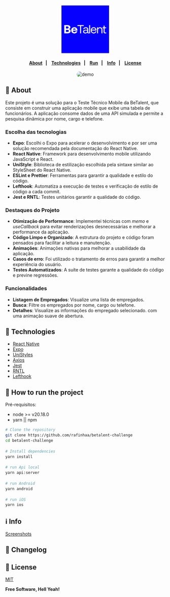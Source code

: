 <h4 align="center">
  <img src="docs/images/logo.png" alt="Logo" width="150"/>
</h4>

<h4 align="center">
    <p align="center">
      <a href="#-about">About</a>&nbsp;&nbsp;&nbsp;|&nbsp;&nbsp;&nbsp;
      <a href="#-technologies">Technologies</a>&nbsp;&nbsp;&nbsp;|&nbsp;&nbsp;&nbsp;
      <a href="#-how-to-run-the-project">Run</a>&nbsp;&nbsp;&nbsp;|&nbsp;&nbsp;&nbsp;
      <a href="#-info">Info</a>&nbsp;&nbsp;&nbsp;|&nbsp;&nbsp;&nbsp;
      <a href="#-license">License</a>
  </p>
</h4>

<div align="center">
  <img style="border-radius: 10px" width="320px" height="auto" alt="demo" title="demo" src="docs/videos/demo.gif" />

</div>

## 🔖 About

Este projeto é uma solução para o Teste Técnico Mobile da BeTalent, que consiste em construir uma aplicação mobile que exibe uma tabela de funcionários. A aplicação consome dados de uma API simulada e permite a pesquisa dinâmica por nome, cargo e telefone.

### Escolha das tecnologias

- **Expo**: Escolhi o Expo para acelerar o desenvolvimento e por ser uma solução recomendada pela documentação do React Native.
- **React Native**: Framework para desenvolvimento mobile utilizando JavaScript e React.
- **UniStyle**: Biblioteca de estilização escolhida pela sintaxe similar ao StyleSheet do React Native.
- **ESLint e Prettier**: Ferramentas para garantir a qualidade e estilo do código.
- **Lefthook**: Automatiza a execução de testes e verificação de estilo de código a cada commit.
- **Jest e RNTL**: Testes unitários garantir a qualidade do código.

### Destaques do Projeto

- **Otimização de Performance**: Implementei técnicas com _memo_ e _useCallback_ para evitar renderizações desnecessárias e melhorar a performance da aplicação.
- **Código Limpo e Organizado**: A estrutura do projeto e código foram pensados para facilitar a leitura e manutenção.
- **Animações**: Animações nativas para melhorar a usabilidade da aplicação.
- **Casos de erro**: Foi utilizado o tratamento de erros para garantir a melhor experiência do usuário.
- **Testes Automatizados**: A suíte de testes garante a qualidade do código e previne regressões.

### Funcionalidades

- **Listagem de Empregados**: Visualize uma lista de empregados.
- **Busca**: Filtre os empregados por nome, cargo ou telefone.
- **Detalhes**: Visualize as informações do empregado selecionado. com uma animação suave de abertura.

## 🚀 Technologies

- [React Native](https://reactnative.dev/)
- [Expo](https://expo.dev/)
- [UniStyles](https://reactnativeunistyles.vercel.app/)
- [Axios](https://axios-http.com/)
- [Jest](https://jestjs.io/pt-BR/)
- [RNTL](https://callstack.github.io/react-native-testing-library/)
- [Lefthook](https://github.com/evilmartians/lefthook)

## 🏁 How to run the project

Pré-requisitos:

- node >= v20.18.0
- yarn || npm

```sh
# Clone the repository
git clone https://github.com/rafinhaa/betalent-challenge
cd betalent-challenge

# Install dependencies
yarn install

# run Api local
yarn api:server

# run Android
yarn android

# run iOS
yarn ios
```

## ℹ️ Info

[Screenshots](docs/SCREENS.md)

## 📄 Changelog

## 📝 License

[MIT](LICENSE.txt)

**Free Software, Hell Yeah!**
